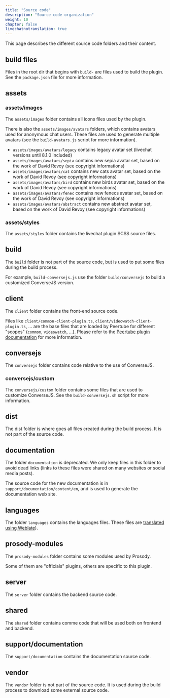 ```yaml
---
title: "Source code"
description: "Source code organization"
weight: 10
chapter: false
livechatnotranslation: true
---
```


This page describes the different source code folders and their content.

## build files

Files in the root dir that begins with `build-` are files used to build the plugin.
See the `package.json` file for more information.

## assets

### assets/images

The `assets/images` folder contains all icons files used by the plugin.

There is also the `assets/images/avatars` folders, which contains avatars used for anonymous chat users.
These files are used to generate multiple avatars (see the `build-avatars.js` script for more information).

* `assets/images/avatars/legacy` contains legacy avatar set (livechat versions until 8.1.0 included)
* `assets/images/avatars/sepia` contains new sepia avatar set, based on the work of David Revoy (see copyright informations)
* `assets/images/avatars/cat` contains new cats avatar set, based on the work of David Revoy (see copyright informations)
* `assets/images/avatars/bird` contains new birds avatar set, based on the work of David Revoy (see copyright informations)
* `assets/images/avatars/fenec` contains new fenecs avatar set, based on the work of David Revoy (see copyright informations)
* `assets/images/avatars/abstract` contains new abstract avatar set, based on the work of David Revoy (see copyright informations)

### assets/styles

The `assets/styles` folder contains the livechat plugin SCSS source files.

## build

The `build` folder is not part of the source code, but is used to put some files during the build process.

For example, `build-conversejs.js` use the folder `build/conversejs` to build a customized ConverseJS version.

## client

The `client` folder contains the front-end source code.

Files like `client/common-client-plugin.ts`, `client/videowatch-client-plugin.ts`, ... are the base files that
are loaded by Peertube for different "scopes" (`common`, `videowatch`, ...).
Please refer to the [Peertube plugin documentation](https://docs.joinpeertube.org/contribute/plugins)
 for more information.

## conversejs

The `conversejs` folder contains code relative to the use of ConverseJS.

### conversejs/custom

The `conversejs/custom` folder contains some files that are used to customize ConverseJS.
See the `build-conversejs.sh` script for more information.

## dist

The dist folder is where goes all files created during the build process.
It is not part of the source code.

## documentation

The folder `documentation` is deprecated.
We only keep files in this folder to avoid dead links
(links to these files were shared on many websites or social media posts).

The source code for the new documentation is in `support/documentation/content/en`,
and is used to generate the documentation web site.

## languages

The folder `languages` contains the languages files.
These files are [translated using Weblate](/peertube-plugin-livechat/contributing/translate/)).

## prosody-modules

The `prosody-modules` folder contains some modules used by Prosody.

Some of them are "officials" plugins, others are specific to this plugin.

## server

The `server` folder contains the backend source code.

## shared

The `shared` folder contains comme code that will be used both on frontend and backend.

## support/documentation

The `support/documentation` contains the documentation source code.

## vendor

The `vendor` folder is not part of the source code.
It is used during the build process to download some external source code.

